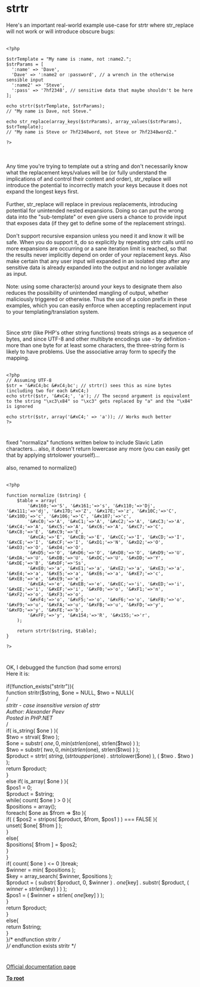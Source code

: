 # strtr



Here&apos;s an important real-world example use-case for strtr where str_replace will not work or will introduce obscure bugs:<br><br>

```
<?php

$strTemplate = "My name is :name, not :name2.";
$strParams = [
  ':name' => 'Dave',
  'Dave' => ':name2 or :password', // a wrench in the otherwise sensible input
  ':name2' => 'Steve',
  ':pass' => '7hf2348', // sensitive data that maybe shouldn't be here
];

echo strtr($strTemplate, $strParams);
// "My name is Dave, not Steve."

echo str_replace(array_keys($strParams), array_values($strParams), $strTemplate);
// "My name is Steve or 7hf2348word, not Steve or 7hf2348word2."

?>
```
<br><br>Any time you&apos;re trying to template out a string and don&apos;t necessarily know what the replacement keys/values will be (or fully understand the implications of and control their content and order), str_replace will introduce the potential to incorrectly match your keys because it does not expand the longest keys first.<br><br>Further, str_replace will replace in previous replacements, introducing potential for unintended nested expansions.  Doing so can put the wrong data into the "sub-template" or even give users a chance to provide input that exposes data (if they get to define some of the replacement strings).<br><br>Don&apos;t support recursive expansion unless you need it and know it will be safe.  When you do support it, do so explicitly by repeating strtr calls until no more expansions are occurring or a sane iteration limit is reached, so that the results never implicitly depend on order of your replacement keys.  Also make certain that any user input will expanded in an isolated step after any sensitive data is already expanded into the output and no longer available as input.<br><br>Note: using some character(s) around your keys to designate them also reduces the possibility of unintended mangling of output, whether maliciously triggered or otherwise.  Thus the use of a colon prefix in these examples, which you can easily enforce when accepting replacement input to your templating/translation system.  

#

Since strtr (like PHP&apos;s other string functions) treats strings as a sequence of bytes, and since UTF-8 and other multibyte encodings use - by definition - more than one byte for at least some characters, the three-string form is likely to have problems. Use the associative array form to specify the mapping.<br><br>

```
<?php
// Assuming UTF-8
$str = '&#xC4;bc &#xC4;bc'; // strtr() sees this as nine bytes (including two for each &#xC4;)
echo strtr($str, '&#xC4;', 'a'); // The second argument is equivalent to the string "\xc3\x84" so "\xc3" gets replaced by "a" and the "\x84" is ignored

echo strtr($str, array('&#xC4;' => 'a')); // Works much better
?>
```
  

#

fixed "normaliza" functions written below to include Slavic Latin characters... also, it doesn&apos;t return lowercase any more (you can easily get that by applying strtolower yourself)...<br><br>also, renamed to normalize()<br><br>

```
<?php

function normalize ($string) {
    $table = array(
        '&#x160;'=>'S', '&#x161;'=>'s', '&#x110;'=>'Dj', '&#x111;'=>'dj', '&#x17D;'=>'Z', '&#x17E;'=>'z', '&#x10C;'=>'C', '&#x10D;'=>'c', '&#x106;'=>'C', '&#x107;'=>'c',
        '&#xC0;'=>'A', '&#xC1;'=>'A', '&#xC2;'=>'A', '&#xC3;'=>'A', '&#xC4;'=>'A', '&#xC5;'=>'A', '&#xC6;'=>'A', '&#xC7;'=>'C', '&#xC8;'=>'E', '&#xC9;'=>'E',
        '&#xCA;'=>'E', '&#xCB;'=>'E', '&#xCC;'=>'I', '&#xCD;'=>'I', '&#xCE;'=>'I', '&#xCF;'=>'I', '&#xD1;'=>'N', '&#xD2;'=>'O', '&#xD3;'=>'O', '&#xD4;'=>'O',
        '&#xD5;'=>'O', '&#xD6;'=>'O', '&#xD8;'=>'O', '&#xD9;'=>'U', '&#xDA;'=>'U', '&#xDB;'=>'U', '&#xDC;'=>'U', '&#xDD;'=>'Y', '&#xDE;'=>'B', '&#xDF;'=>'Ss',
        '&#xE0;'=>'a', '&#xE1;'=>'a', '&#xE2;'=>'a', '&#xE3;'=>'a', '&#xE4;'=>'a', '&#xE5;'=>'a', '&#xE6;'=>'a', '&#xE7;'=>'c', '&#xE8;'=>'e', '&#xE9;'=>'e',
        '&#xEA;'=>'e', '&#xEB;'=>'e', '&#xEC;'=>'i', '&#xED;'=>'i', '&#xEE;'=>'i', '&#xEF;'=>'i', '&#xF0;'=>'o', '&#xF1;'=>'n', '&#xF2;'=>'o', '&#xF3;'=>'o',
        '&#xF4;'=>'o', '&#xF5;'=>'o', '&#xF6;'=>'o', '&#xF8;'=>'o', '&#xF9;'=>'u', '&#xFA;'=>'u', '&#xFB;'=>'u', '&#xFD;'=>'y', '&#xFD;'=>'y', '&#xFE;'=>'b',
        '&#xFF;'=>'y', '&#x154;'=>'R', '&#x155;'=>'r',
    );
    
    return strtr($string, $table);
}

?>
```
  

#

OK, I debugged the function (had some errors)<br>Here it is:<br><br>if(!function_exists("stritr")){<br>    function stritr($string, $one = NULL, $two = NULL){<br>/*<br>stritr - case insensitive version of strtr<br>Author: Alexander Peev<br>Posted in PHP.NET<br>*/<br>        if(  is_string( $one )  ){<br>            $two = strval( $two );<br>            $one = substr(  $one, 0, min( strlen($one), strlen($two) )  );<br>            $two = substr(  $two, 0, min( strlen($one), strlen($two) )  );<br>            $product = strtr(  $string, ( strtoupper($one) . strtolower($one) ), ( $two . $two )  );<br>            return $product;<br>        }<br>        else if(  is_array( $one )  ){<br>            $pos1 = 0;<br>            $product = $string;<br>            while(  count( $one ) &gt; 0  ){<br>                $positions = array();<br>                foreach(  $one as $from =&gt; $to  ){<br>                    if(   (  $pos2 = stripos( $product, $from, $pos1 )  ) === FALSE   ){<br>                        unset(  $one[ $from ]  );<br>                    }<br>                    else{<br>                        $positions[ $from ] = $pos2;<br>                    }<br>                }<br>                if(  count( $one ) &lt;= 0  )break;<br>                $winner = min( $positions );<br>                $key = array_search(  $winner, $positions  );<br>                $product = (   substr(  $product, 0, $winner  ) . $one[$key] . substr(  $product, ( $winner + strlen($key) )  )   );<br>                $pos1 = (  $winner + strlen( $one[$key] )  );<br>            }<br>            return $product;<br>        }<br>        else{<br>            return $string;<br>        }<br>    }/* endfunction stritr */<br>}/* endfunction exists stritr */  

#

[Official documentation page](https://www.php.net/manual/en/function.strtr.php)

**[To root](/README.md)**